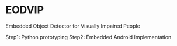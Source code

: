 # EODVIP
Embedded Object Detector for Visually Impaired People

  Step1: Python prototyping
  Step2: Embedded Android Implementation
